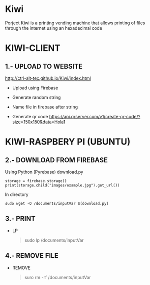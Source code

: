 # Kiwi
Porject Kiwi is a printing vending machine that allows printing of files through the internet using an hexadecimal code


# KIWI-CLIENT

## 1.- UPLOAD TO WEBSITE
http://ctrl-alt-tec.github.io/Kiwi/index.html

* Upload using Firebase

* Generate random string

* Name file in firebase after string

* Generate qr code
     https://api.qrserver.com/v1/create-qr-code/?size=150x150&data=Hola1

# KIWI-RASPBERY PI (UBUNTU)

## 2.- DOWNLOAD FROM FIREBASE

Using Python (Pyrebase)
download.py

    storage = firebase.storage()
    print(storage.child("images/example.jpg").get_url())
    
In directory
    
    sudo wget -O /documents/inputVar $(download.py)

## 3.- PRINT
* LP
    > sudo lp /documents/inputVar

## 4.- REMOVE FILE
* REMOVE
    > suro rm -rf /documents/inputVar
